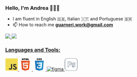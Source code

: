 ### Hello, I'm Andrea 🧑🏻‍💻

- I am fluent in English 🇬🇧, Italian 🇮🇹 and Portuguese 🇧🇷
- 📫 How to reach me **guarneri.work@gmail.com**

<div>
  <a href="https://github.com/jovijovi-john">
  <div>
    <a href="https://github.com/Andrea-Guarneri">
    <img height="180em" src="https://github-readme-stats.vercel.app/api?username=Andrea-Guarneri&show_icons=true&theme=algolia&include_all_commits=true&count_private=true"/>
     <img height="180em" src="https://github-readme-stats.vercel.app/api/top-langs/?username=Andrea-Guarneri&layout=compact&langs_count=7&theme=algolia"/>
  </div>
</div>


<h3 align="left">Languages and Tools:</h3>
<p>
   <a href="https://developer.mozilla.org/en-US/docs/Web/JavaScript" target="_blank" rel="noreferrer"> <img src="https://raw.githubusercontent.com/devicons/devicon/master/icons/javascript/javascript-original.svg" alt="javascript" width="40" height="40"/> </a> 
     <a href="https://www.w3.org/html/" target="_blank" rel="noreferrer"> <img src="https://raw.githubusercontent.com/devicons/devicon/master/icons/html5/html5-original-wordmark.svg" alt="html5" width="40" height="40"/> </a>
  <a href="https://www.w3schools.com/css/" target="_blank" rel="noreferrer"> <img src="https://raw.githubusercontent.com/devicons/devicon/master/icons/css3/css3-original-wordmark.svg" alt="css3" width="40" height="40"/> </a>
    <a href="https://www.figma.com/" target="_blank" rel="noreferrer"> <img src="https://www.vectorlogo.zone/logos/figma/figma-icon.svg" alt="figma" width="40" height="40"/> </a>   <a href="https://www.photoshop.com/en" target="_blank" rel="noreferrer"> <img src="https://raw.githubusercontent.com/devicons/devicon/master/icons/photoshop/photoshop-line.svg" alt="photoshop" width="40" height="40"/> </a> 
 

